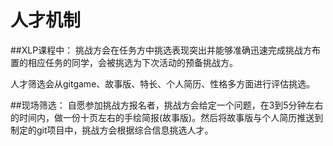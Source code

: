 # 人才机制
##XLP课程中：
挑战方会在任务方中挑选表现突出并能够准确迅速完成挑战方布置的相应任务的同学，会被挑选为下次活动的预备挑战方。

人才筛选会从gitgame、故事版、特长、个人简历、性格多方面进行评估挑选。

##现场筛选：
自愿参加挑战方报名者，挑战方会给定一个问题，在3到5分钟左右的时间内，做一份十页左右的手绘简报(故事版)。然后将故事版与个人简历推送到制定的git项目中，挑战方会根据综合信息挑选人才。
